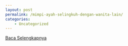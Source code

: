 ```yaml
---
layout: post
permalink: /mimpi-ayah-selingkuh-dengan-wanita-lain/
categories:
    - Uncategorized
---
```


[Baca Selengkapnya](/05)